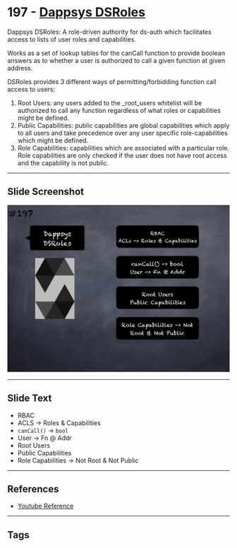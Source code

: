 # 197 - [Dappsys DSRoles](Dappsys%20DSRoles.md)
Dappsys DSRoles: A role-driven authority for ds-auth which facilitates access to lists of user roles and capabilities. 

Works as a set of lookup tables for the canCall function to provide boolean answers as to whether a user is authorized to call a given function at given address. 

DSRoles provides 3 different ways of permitting/forbidding function call access to users:
1. Root Users: any users added to the _root_users whitelist will be authorized to call any function regardless of what roles or capabilities might be defined.
2. Public Capabilities: public capabilities are global capabilities which apply to all users and take precedence over any user specific role-capabilities which might be defined.
3. Role Capabilities: capabilities which are associated with a particular role. Role capabilities are only checked if the user does not have root access and the capability is not public.
___
## Slide Screenshot
![197.png](../images/solidity201/197.png)
___
## Slide Text
- RBAC
- ACLS -> Roles & Capabilities
- `canCall()` -> `bool`
- User -> Fn @ Addr
- Root Users
- Public Capabilities
- Role Capabilities -> Not Root & Not Public
___
## References
- [Youtube Reference](https://youtu.be/0kx8M4u5980?t=1307)
___
## Tags